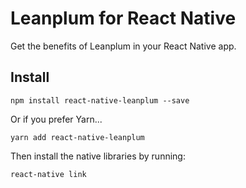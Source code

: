 # Leanplum for React Native

Get the benefits of Leanplum in your React Native app.

## Install

```
npm install react-native-leanplum --save
```

Or if you prefer Yarn...

```
yarn add react-native-leanplum
```

Then install the native libraries by running:

```
react-native link
```
